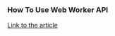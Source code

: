 ### How To Use Web Worker API

[Link to the article](https://blog.bibekkakati.me/how-to-use-web-worker-api)

